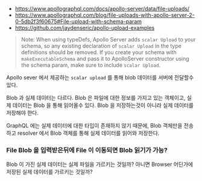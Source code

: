 
* https://www.apollographql.com/docs/apollo-server/data/file-uploads/
* https://www.apollographql.com/blog/file-uploads-with-apollo-server-2-0-5db2f3f60675#File-upload-with-schema-param
* https://github.com/jaydenseric/apollo-upload-examples

> Note: When using typeDefs, Apollo Server adds `scalar Upload` to your schema, so any existing declaration of `scalar Upload` in the type definitions should be removed. If you create your schema with `makeExecutableSchema` and pass it to ApolloServer constructor using the schema param, make sure to include `scalar Upload`.

Apollo sever 에서 제공하는 `scalar upload` 를 통해 blob 데이터를 서버에 전달할수 있다.

Blob 과 실제 데이터는 다르다. Blob 은 파일에 대한 정보를 가지고 있는 객체이고, 실제 데이터는 Blob 을 통해 읽어올수 있다. Blob 을 저장하는것이 아니라 실제 데이터를 저장해야 한다.

GraphQL 에는 실제 데이터에 대한 타입이 존재하지 않기 때문에, Blob 객체만을 전송하고 resolver 에서 Blob 객체를 통해 실제 데이터를 읽어와 저장한다.

### File Blob 을 입력받은뒤에 File 이 이동되면 Blob 읽기가 가능?
Blob 이 가진 실제 데이터는 실제 파일을 가르키는 것일까? 아니면 Browser 어딘가에 저장된 실제 데이터를 가르키는 것일까?
